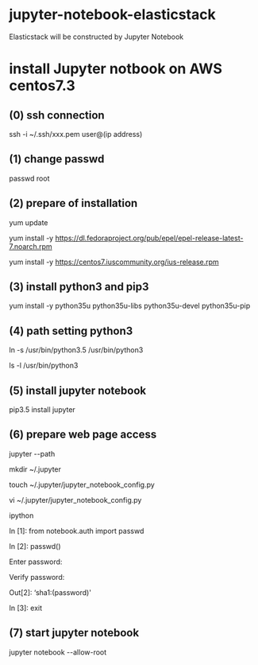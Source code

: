 # jupyter-notebook-elasticstack
Elasticstack will be constructed by Jupyter Notebook 

# install Jupyter notbook on AWS centos7.3 
## (0) ssh connection
 ssh -i ~/.ssh/xxx.pem user@(ip address)
## (1) change passwd 
 passwd root
## (2) prepare of installation
 yum update
 
 yum install -y https://dl.fedoraproject.org/pub/epel/epel-release-latest-7.noarch.rpm
 
 yum install -y https://centos7.iuscommunity.org/ius-release.rpm
 
## (3) install python3 and pip3
 
 yum install -y python35u python35u-libs python35u-devel python35u-pip

## (4) path setting python3

 ln -s /usr/bin/python3.5 /usr/bin/python3

 ls -l /usr/bin/python3

## (5) install jupyter notebook

 pip3.5 install jupyter
 
## (6) prepare web page access

 jupyter --path
 
 mkdir ~/.jupyter
 
 touch ~/.jupyter/jupyter_notebook_config.py

 vi ~/.jupyter/jupyter_notebook_config.py

 ipython
 
In [1]: from notebook.auth import passwd

In [2]: passwd()

Enter password: 

Verify password: 

Out[2]: ‘sha1:(password)'

In [3]: exit

## (7) start jupyter notebook

 jupyter notebook --allow-root

